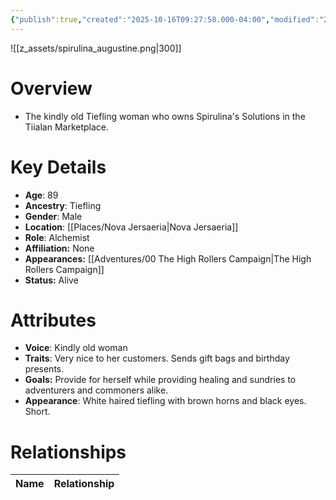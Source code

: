 ```yaml
---
{"publish":true,"created":"2025-10-16T09:27:58.000-04:00","modified":"2025-10-16T14:13:44.493-04:00","published":"2025-10-16T14:13:44.493-04:00","cssclasses":"","Age":"89","Ancestry":"Tiefling","Gender":"Male","Location":["[[Nova Jersaeria]]"],"Role":["Alchemist"],"Affiliation":["None"],"Appearances":["[[00 The High Rollers Campaign|The High Rollers Campaign]]"],"Status":"Alive"}
---
```


![[z_assets/spirulina_augustine.png|300]]

# Overview
- The kindly old Tiefling woman who owns Spirulina's Solutions in the Tiialan Marketplace.

# Key Details
- **Age**: 89
- **Ancestry**: Tiefling
- **Gender**: Male
- **Location**: [[Places/Nova Jersaeria\|Nova Jersaeria]]
- **Role**: Alchemist
- **Affiliation:** None
- **Appearances:** [[Adventures/00 The High Rollers Campaign\|The High Rollers Campaign]]
- **Status:** Alive

# Attributes
- **Voice**: Kindly old woman
- **Traits**: Very nice to her customers. Sends gift bags and birthday presents.
- **Goals:** Provide for herself while providing healing and sundries to adventurers and commoners alike.
- **Appearance**: White haired tiefling with brown horns and black eyes. Short.

# Relationships

| Name  | Relationship |
| ----- | ------------ |
